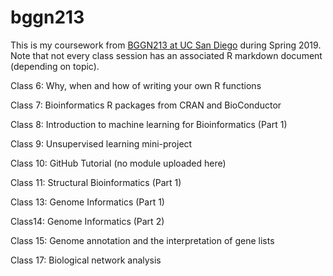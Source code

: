 # bggn213

This is my coursework from [BGGN213 at UC San Diego](https://bioboot.github.io/bggn213_S19/) during Spring 2019. Note that not every class session has an associated R markdown document (depending on topic).



Class 6: Why, when and how of writing your own R functions

Class 7: Bioinformatics R packages from CRAN and BioConductor

Class 8: Introduction to machine learning for Bioinformatics (Part 1)

Class 9: Unsupervised learning mini-project

Class 10: GitHub Tutorial (no module uploaded here)

Class 11: Structural Bioinformatics (Part 1)

Class 13: Genome Informatics (Part 1)

Class14: Genome Informatics (Part 2)

Class 15: Genome annotation and the interpretation of gene lists

Class 17: Biological network analysis


